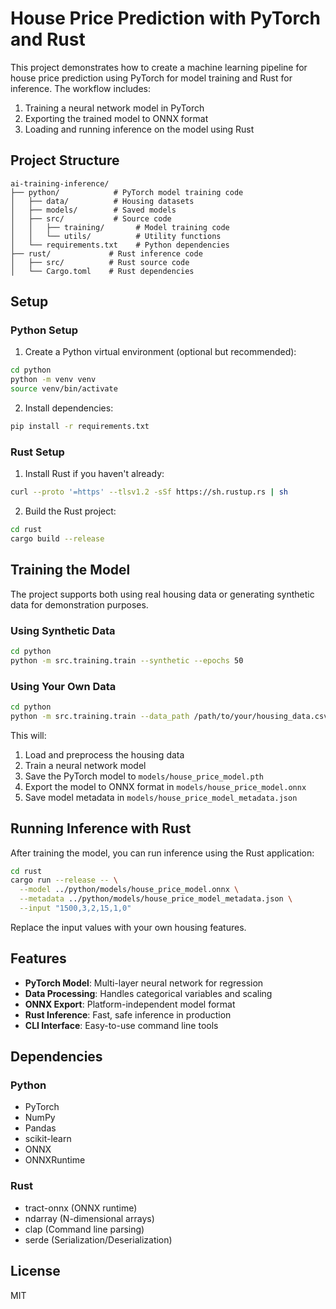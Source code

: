 # House Price Prediction with PyTorch and Rust

This project demonstrates how to create a machine learning pipeline for house price prediction using PyTorch for model training and Rust for inference. The workflow includes:

1. Training a neural network model in PyTorch
2. Exporting the trained model to ONNX format
3. Loading and running inference on the model using Rust

## Project Structure

```
ai-training-inference/
├── python/            # PyTorch model training code
│   ├── data/          # Housing datasets
│   ├── models/        # Saved models
│   ├── src/           # Source code
│   │   ├── training/       # Model training code
│   │   └── utils/          # Utility functions
│   └── requirements.txt    # Python dependencies
├── rust/             # Rust inference code
│   ├── src/          # Rust source code
│   └── Cargo.toml    # Rust dependencies
```

## Setup

### Python Setup

1. Create a Python virtual environment (optional but recommended):

```bash
cd python
python -m venv venv
source venv/bin/activate 
```

2. Install dependencies:

```bash
pip install -r requirements.txt
```

### Rust Setup

1. Install Rust if you haven't already:

```bash
curl --proto '=https' --tlsv1.2 -sSf https://sh.rustup.rs | sh
```

2. Build the Rust project:

```bash
cd rust
cargo build --release
```

## Training the Model

The project supports both using real housing data or generating synthetic data for demonstration purposes.

### Using Synthetic Data

```bash
cd python
python -m src.training.train --synthetic --epochs 50
```

### Using Your Own Data

```bash
cd python
python -m src.training.train --data_path /path/to/your/housing_data.csv --epochs 100
```

This will:
1. Load and preprocess the housing data
2. Train a neural network model
3. Save the PyTorch model to `models/house_price_model.pth`
4. Export the model to ONNX format in `models/house_price_model.onnx`
5. Save model metadata in `models/house_price_model_metadata.json`

## Running Inference with Rust

After training the model, you can run inference using the Rust application:

```bash
cd rust
cargo run --release -- \
  --model ../python/models/house_price_model.onnx \
  --metadata ../python/models/house_price_model_metadata.json \
  --input "1500,3,2,15,1,0"
```

Replace the input values with your own housing features.

## Features

- **PyTorch Model**: Multi-layer neural network for regression
- **Data Processing**: Handles categorical variables and scaling
- **ONNX Export**: Platform-independent model format
- **Rust Inference**: Fast, safe inference in production
- **CLI Interface**: Easy-to-use command line tools

## Dependencies

### Python
- PyTorch
- NumPy
- Pandas
- scikit-learn
- ONNX
- ONNXRuntime

### Rust
- tract-onnx (ONNX runtime)
- ndarray (N-dimensional arrays)
- clap (Command line parsing)
- serde (Serialization/Deserialization)

## License

MIT